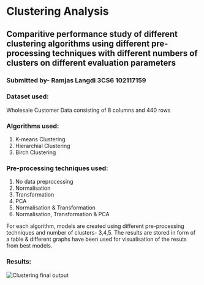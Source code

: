 # Clustering Analysis

## Comparitive performance study of different clustering algorithms using different pre-processing techniques with different numbers of clusters on different evaluation parameters
### Submitted by- Ramjas Langdi 3CS6 102117159   

### Dataset used:  
Wholesale Customer Data consisting of 8 columns and 440 rows 

### Algorithms used:  
1. K-means Clustering  
2. Hierarchial Clustering  
3. Birch Clustering
  
### Pre-processing techniques used:  
1. No data preprocessing
2. Normalisation
3. Transformation
4. PCA
5. Normalisation & Transformation
6. Normalisation, Transformation & PCA  

For each algorithm, models are created using different pre-processing techniques and number of clusters- 3,4,5. The results are stored in form of a table & different graphs have been used for visualisation of the resuts from best models. 
  

### Results:

![Clustering final output](https://github.com/Ramjas-Langdi/Clustering_102117159/assets/99790640/80eea696-aa9c-498f-bf5e-a7c8d860b9cd)

